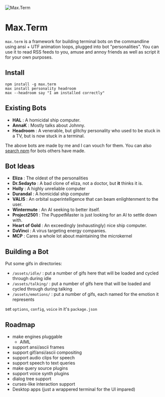 ![Max.Term](https://raw.githubusercontent.com/khrome/max.term/master/assets/max.loop.gif)

Max.Term
========

`max.term` is a framework for building terminal bots on the commandline using ansi + UTF animation loops, plugged into bot "personalities". You can use it to read RSS feeds to you, amuse and annoy friends as well as script it for your own purposes.

Install
-------

    npm install -g max.term
    max install personality headroom
    max --headroom say "I am installed correctly"

Existing Bots
-------------

- **HAL** : A homicidal ship computer.
- **AnnaK** : Mostly talks about Johnny.
- **Headroom** : A venerable, but glitchy personality who used to be stuck in a TV, but is now stuck in a terminal.

The above bots are made by me and I can vouch for them. You can also [search npm](https://www.npmjs.com/search?q=max.term-*) for bots others have made.

Bot Ideas
-------------
- **Eliza** : The oldest of the personalities
- **Dr.Sedayto** : A bad clone of eliza, not a doctor, but **it** thinks it is.
- **Holly** : A highly unreliable computer
- **Durandal** : A homicidal ship computer
- **VALIS** : An orbital superintelligence that can beam enlightenment to the user.
- **Wintermute** : An AI seeking to better itself.
- **Project2501** : The PuppetMaster is just looking for an AI to settle down with.
- **Heart of Gold** : An exceedingly (exhaustingly) nice ship computer.
- **DaVinci** : A virus targeting energy companies.
- **MCP** :  Cares a whole lot about maintaining the microkernel

Building a Bot
--------------
Put some gifs in directories:
- `/assets/idle/` : put a number of gifs here that will be loaded and cycled through during idle
- `/assets/talking/` : put a number of gifs here that will be loaded and cycled through during talking
- `/assets/emotions/` : put a number of gifs, each named for the emotion it represents

set `options`, `config`, `voice` in it's `package.json`

Roadmap
-------

- make engines pluggable
    - AIML
- support ansi/ascii frames
- support gif/ansi/ascii compositing
- support audio clips for speech
- support speech to text queries
- make query source plugins
- support voice synth plugins
- dialog tree support
- curses-like interaction support
- Desktop apps (just a wrappered terminal for the UI impared)

